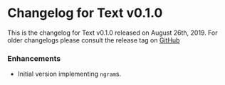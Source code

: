 # Changelog for Text v0.1.0

This is the changelog for Text v0.1.0 released on August 26th, 2019.  For older changelogs please consult the release tag on [GitHub](https://github.com/kipcole9/cldr_lists/tags)

### Enhancements

* Initial version implementing `ngram`s.


